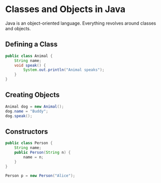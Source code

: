 # Classes and Objects in Java

Java is an object-oriented language. Everything revolves around classes and objects.

## Defining a Class
```java
public class Animal {
    String name;
    void speak() {
        System.out.println("Animal speaks");
    }
}
```

## Creating Objects
```java
Animal dog = new Animal();
dog.name = "Buddy";
dog.speak();
```

## Constructors
```java
public class Person {
    String name;
    public Person(String n) {
        name = n;
    }
}

Person p = new Person("Alice");
```

